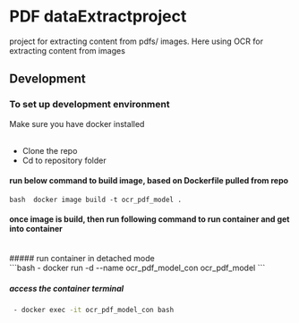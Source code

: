 # PDF dataExtractproject
project for extracting content from pdfs/ images. 
Here using OCR for extracting content from images

## Development
### To set up development environment
Make sure you have docker installed <br>
<br>


- Clone the repo
- Cd to repository folder

#### run below command to build image, based on Dockerfile pulled from repo 
```bash  docker image build -t ocr_pdf_model . ```
<br>

#### once image is build, then run following command to run container and get into container 
<br>
##### run container in detached mode
<br>
```bash
 - docker run -d --name ocr_pdf_model_con ocr_pdf_model  
 ``` 
 
##### access the container terminal 
```bash 
 - docker exec -it ocr_pdf_model_con bash
